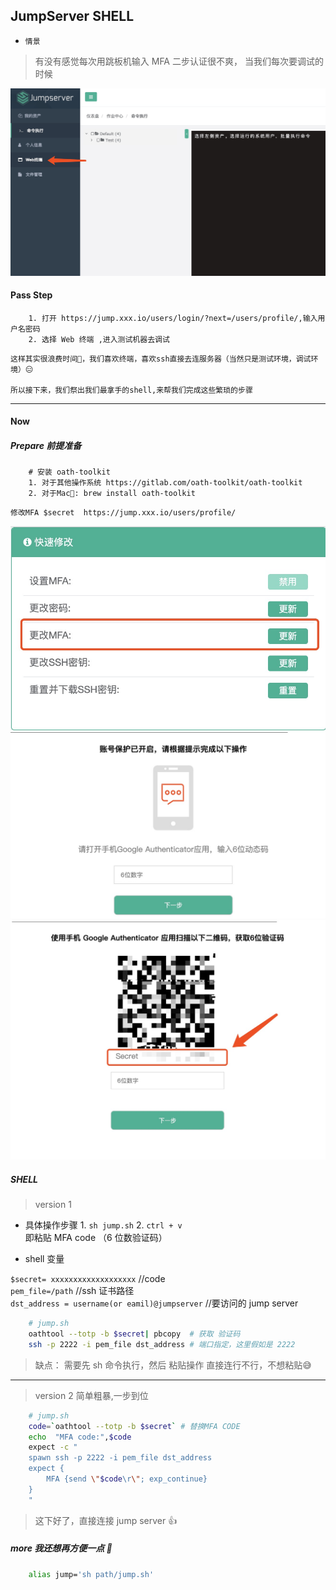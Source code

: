 ## JumpServer SHELL

- `情景`

> 有没有感觉每次用跳板机输入 MFA 二步认证很不爽， 当我们每次要调试的时候

![jump_web](jump_web.jpg)


#### Pass Step

```$xslt
    1. 打开 https://jump.xxx.io/users/login/?next=/users/profile/,输入用户名密码
    2. 选择 Web 终端 ,进入测试机器去调试
```

    这样其实很浪费时间🤷‍️，我们喜欢终端，喜欢ssh直接去连服务器（当然只是测试环境，调试环境）😑
    
    所以接下来，我们祭出我们最拿手的shell,来帮我们完成这些繁琐的步骤
---


#### Now

##### Prepare 前提准备

```$xslt
    # 安装 oath-toolkit
    1. 对于其他操作系统 https://gitlab.com/oath-toolkit/oath-toolkit
    2. 对于Mac🤣: brew install oath-toolkit 
```

    修改MFA $secret  https://jump.xxx.io/users/profile/
![jump_web](MFA_panel.jpg)
![jump_web](MFA_check.jpg)
![jump_web](MFA_new_code.jpg)

##### SHELL 

> version 1  

- 具体操作步骤 1. `sh jump.sh`  2. `ctrl + v` 即粘贴 MFA code （6 位数验证码）

- shell 变量 

`$secret= xxxxxxxxxxxxxxxxxxx`                                 //code \
`pem_file=/path`                                               //ssh 证书路径 \
`dst_address = username(or eamil)@jumpserver`                  //要访问的 jump server

```bash
    # jump.sh
    oathtool --totp -b $secret| pbcopy  # 获取 验证码
    ssh -p 2222 -i pem_file dst_address # 端口指定，这里假如是 2222 
```

> 缺点： 需要先 sh 命令执行，然后 粘贴操作 直接连行不行，不想粘贴😅


---

> version 2 简单粗暴,一步到位


```bash
    # jump.sh
    code=`oathtool --totp -b $secret` # 替换MFA CODE
    echo  "MFA code:",$code
    expect -c "
    spawn ssh -p 2222 -i pem_file dst_address 
    expect {
    	MFA {send \"$code\r\"; exp_continue}
    }
    "
```

> 这下好了，直接连接 jump server 👍 

##### more 我还想再方便一点 🤣

```bash
    alias jump='sh path/jump.sh'
```
